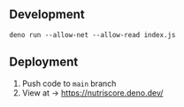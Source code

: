 ## Development

`deno run --allow-net --allow-read index.js`

## Deployment

1. Push code to `main` branch
2. View at → https://nutriscore.deno.dev/





